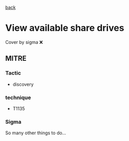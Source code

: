 [back](../index.md)
# View available share drives
Cover by sigma :x: 

## MITRE
### Tactic
  - discovery

### technique
  - T1135

### Sigma

 So many other things to do...